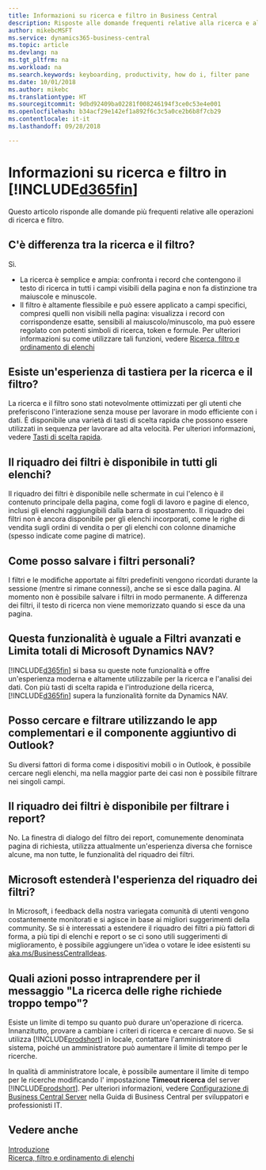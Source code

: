 ```yaml
---
title: Informazioni su ricerca e filtro in Business Central
description: Risposte alle domande frequenti relative alla ricerca e al filtro.
author: mikebcMSFT
ms.service: dynamics365-business-central
ms.topic: article
ms.devlang: na
ms.tgt_pltfrm: na
ms.workload: na
ms.search.keywords: keyboarding, productivity, how do i, filter pane
ms.date: 10/01/2018
ms.author: mikebc
ms.translationtype: HT
ms.sourcegitcommit: 9dbd92409ba02281f008246194f3ce0c53e4e001
ms.openlocfilehash: b34acf29e142ef1a892f6c3c5a0ce2b6b8f7cb29
ms.contentlocale: it-it
ms.lasthandoff: 09/28/2018

---
```


# <a name="about-searching-and-filtering-in-included365finincludesd365finmdmd"></a>Informazioni su ricerca e filtro in [!INCLUDE[d365fin](includes/d365fin_md.md)]
Questo articolo risponde alle domande più frequenti relative alle operazioni di ricerca e filtro.

## <a name="is-there-a-difference-between-searching-and-filtering"></a>C'è differenza tra la ricerca e il filtro?
Sì.
- La ricerca è semplice e ampia: confronta i record che contengono il testo di ricerca in tutti i campi visibili della pagina e non fa distinzione tra maiuscole e minuscole.
- Il filtro è altamente flessibile e può essere applicato a campi specifici, compresi quelli non visibili nella pagina: visualizza i record con corrispondenze esatte, sensibili al maiuscolo/minuscolo, ma può essere regolato con potenti simboli di ricerca, token e formule. Per ulteriori informazioni su come utilizzare tali funzioni, vedere [Ricerca, filtro e ordinamento di elenchi](ui-enter-criteria-filters.md)

## <a name="is-there-a-keyboard-experience-for-search-and-filter"></a>Esiste un'esperienza di tastiera per la ricerca e il filtro?
La ricerca e il filtro sono stati notevolmente ottimizzati per gli utenti che preferiscono l'interazione senza mouse per lavorare in modo efficiente con i dati. È disponibile una varietà di tasti di scelta rapida che possono essere utilizzati in sequenza per lavorare ad alta velocità. Per ulteriori informazioni, vedere [Tasti di scelta rapida](keyboard-shortcuts.md#KeyboardFilter).

## <a name="is-the-filter-pane-available-on-all-lists"></a>Il riquadro dei filtri è disponibile in tutti gli elenchi?
Il riquadro dei filtri è disponibile nelle schermate in cui l'elenco è il contenuto principale della pagina, come fogli di lavoro e pagine di elenco, inclusi gli elenchi raggiungibili dalla barra di spostamento. Il riquadro dei filtri non è ancora disponibile per gli elenchi incorporati, come le righe di vendita sugli ordini di vendita o per gli elenchi con colonne dinamiche (spesso indicate come pagine di matrice). 

## <a name="how-can-i-save-my-filters"></a>Come posso salvare i filtri personali?
I filtri e le modifiche apportate ai filtri predefiniti vengono ricordati durante la sessione (mentre si rimane connessi), anche se si esce dalla pagina. Al momento non è possibile salvare i filtri in modo permanente.
A differenza dei filtri, il testo di ricerca non viene memorizzato quando si esce da una pagina.

## <a name="is-this-the-same-as-advanced-filters-and-limit-totals-in-microsoft-dynamics-nav"></a>Questa funzionalità è uguale a Filtri avanzati e Limita totali di Microsoft Dynamics NAV?
[!INCLUDE[d365fin](includes/d365fin_md.md)] si basa su queste note funzionalità e offre un'esperienza moderna e altamente utilizzabile per la ricerca e l'analisi dei dati. Con più tasti di scelta rapida e l'introduzione della ricerca, [!INCLUDE[d365fin](includes/d365fin_md.md)] supera la funzionalità fornite da Dynamics NAV.

## <a name="can-i-search-and-filter-using-the-companion-apps-and-outlook-addin"></a>Posso cercare e filtrare utilizzando le app complementari e il componente aggiuntivo di Outlook?
Su diversi fattori di forma come i dispositivi mobili o in Outlook, è possibile cercare negli elenchi, ma nella maggior parte dei casi non è possibile filtrare nei singoli campi.

## <a name="is-the-filter-pane-available-for-filtering-reports"></a>Il riquadro dei filtri è disponibile per filtrare i report?
No. La finestra di dialogo del filtro dei report, comunemente denominata pagina di richiesta, utilizza attualmente un'esperienza diversa che fornisce alcune, ma non tutte, le funzionalità del riquadro dei filtri.

## <a name="will-microsoft-extend-the-filter-pane-experience"></a>Microsoft estenderà l'esperienza del riquadro dei filtri?
In Microsoft, i feedback della nostra variegata comunità di utenti vengono costantemente monitorati e si agisce in base ai migliori suggerimenti della community. Se si è interessati a estendere il riquadro dei filtri a più fattori di forma, a più tipi di elenchi e report o se ci sono utili suggerimenti di miglioramento, è possibile aggiungere un'idea o votare le idee esistenti su [aka.ms/BusinessCentralIdeas](https://aka.ms/businesscentralideas).

## <a name="can-i-do-anything-about-the-searching-for-rows-is-taking-too-long-message"></a>Quali azioni posso intraprendere per il messaggio "La ricerca delle righe richiede troppo tempo"?

Esiste un limite di tempo su quanto può durare un'operazione di ricerca. Innanzitutto, provare a cambiare i criteri di ricerca e cercare di nuovo. Se si utilizza [!INCLUDE[prodshort](includes/prodshort.md)] in locale, contattare l'amministratore di sistema, poiché un amministratore può aumentare il limite di tempo per le ricerche.

In qualità di amministratore locale, è possibile aumentare il limite di tempo per le ricerche modificando l' impostazione **Timeout ricerca** del server [!INCLUDE[prodshort](includes/prodshort.md)]. Per ulteriori informazioni, vedere [Configurazione di Business Central Server](https://docs.microsoft.com/en-us/dynamics365/business-central/dev-itpro/administration/configure-server-instance?#Database) nella Guida di Business Central per sviluppatori e professionisti IT.

## <a name="see-also"></a>Vedere anche
[Introduzione](product-get-started.md)  
[Ricerca, filtro e ordinamento di elenchi](ui-enter-criteria-filters.md)

